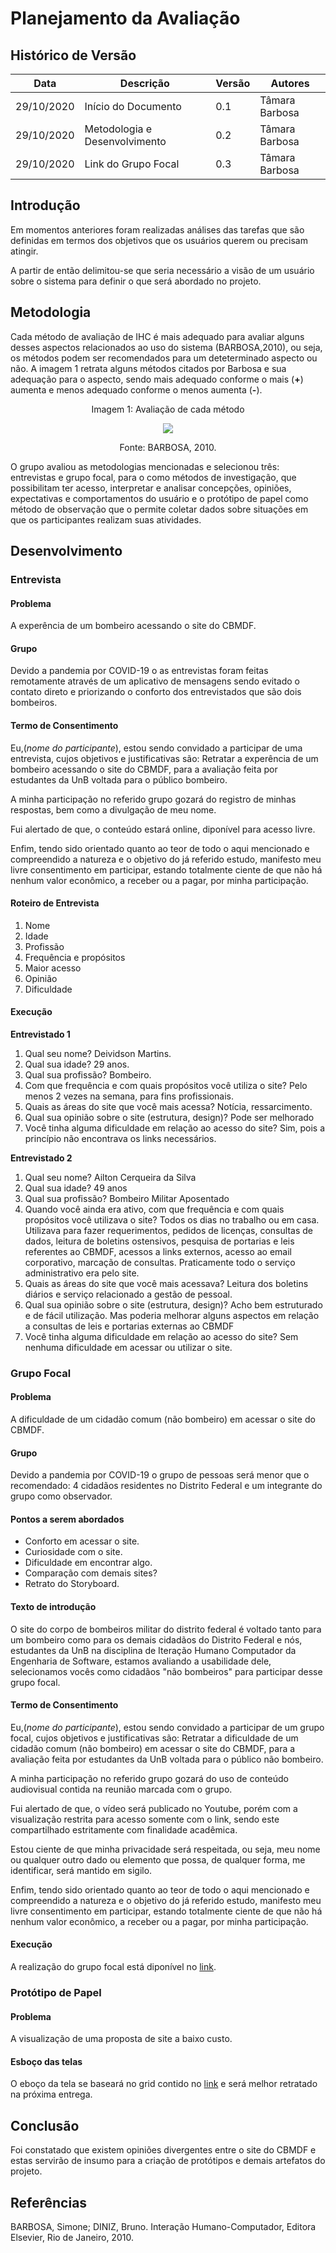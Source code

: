 # Planejamento da Avaliação

## Histórico de Versão 

| Data | Descrição | Versão | Autores |
| -------- | -------- | -------- | -------- |
| 29/10/2020 | Início do Documento | 0.1 | Tâmara Barbosa |
| 29/10/2020 | Metodologia e Desenvolvimento | 0.2 | Tâmara Barbosa |
| 29/10/2020 | Link do Grupo Focal | 0.3 | Tâmara Barbosa |

## Introdução
Em momentos anteriores foram realizadas análises das tarefas que são definidas em termos dos objetivos que os usuários querem ou precisam atingir.

A partir de então delimitou-se que seria necessário a visão de um usuário sobre o sistema para definir o que será abordado no projeto.

## Metodologia
Cada método de avaliação de IHC é mais adequado para avaliar alguns desses
aspectos relacionados ao uso do sistema (BARBOSA,2010), ou seja, os métodos podem ser recomendados para um deteterminado aspecto ou não. A imagem 1 retrata alguns métodos citados por Barbosa e sua adequação para o aspecto, sendo mais adequado conforme o mais (**+**) aumenta e menos adequado conforme o menos aumenta (**-**).

<center>Imagem 1: Avaliação de cada método

![](https://i.imgur.com/WDvju6R.png)

Fonte: BARBOSA, 2010.</center>

O grupo avaliou as metodologias mencionadas e selecionou três: entrevistas e grupo focal, para o como métodos de investigação, que possibilitam ter acesso, interpretar e analisar concepções, opiniões, expectativas e comportamentos do usuário e o protótipo de papel como método de observação que o permite coletar dados sobre situações em que os participantes realizam suas atividades.

## Desenvolvimento

### Entrevista
#### Problema
A experência de um bombeiro acessando o site do CBMDF.

#### Grupo
Devido a pandemia por COVID-19 o as entrevistas foram feitas remotamente através de um aplicativo de mensagens sendo evitado o contato direto e priorizando o conforto dos entrevistados que são dois bombeiros.

#### Termo de Consentimento

Eu,(_nome do participante_), estou sendo convidado a participar de uma entrevista, cujos objetivos e justificativas são: Retratar a experência de um bombeiro acessando o site do CBMDF, para a avaliação feita por estudantes da UnB voltada para o público bombeiro.

A minha participação no referido grupo gozará do registro de minhas respostas, bem como a divulgação de meu nome.

Fui alertado de que, o conteúdo estará online, diponível para acesso livre.

Enfim, tendo sido orientado quanto ao teor de todo o aqui mencionado e compreendido a natureza e o objetivo do já referido estudo, manifesto meu livre consentimento em participar, estando totalmente ciente de que não há nenhum valor econômico, a receber ou a pagar, por minha participação.

#### Roteiro de Entrevista
1. Nome
2. Idade
3. Profissão
4. Frequência e propósitos
5. Maior acesso
6. Opinião
7. Dificuldade

#### Execução

**Entrevistado 1**
1. Qual seu nome?
Deividson Martins.
2. Qual sua idade?
29 anos.
3. Qual sua profissão?
Bombeiro.
4. Com que frequência e com quais propósitos você utiliza o site?
Pelo menos 2 vezes na semana, para fins profissionais.
5. Quais as áreas do site que você mais acessa?
Notícia, ressarcimento.
6. Qual sua opinião sobre o site (estrutura, design)?
Pode ser melhorado
7. Você tinha alguma dificuldade em relação ao acesso do site?
Sim, pois a princípio não encontrava os links necessários.

**Entrevistado 2**
1. Qual seu nome? 
Ailton Cerqueira da Silva
2. Qual sua idade? 
49 anos
3. Qual sua profissão? 
Bombeiro Militar Aposentado
4. Quando você ainda era ativo, com que frequência e com quais propósitos você utilizava o site? 
Todos os dias no trabalho ou em casa. Utilizava para fazer requerimentos, pedidos de licenças, consultas de dados, leitura de boletins ostensivos, pesquisa de portarias e leis referentes ao CBMDF, acessos a links externos, acesso ao email corporativo, marcação de consultas. Praticamente todo o serviço administrativo era pelo site.
5. Quais as áreas do site que você mais acessava? 
Leitura dos boletins diários e serviço relacionado a gestão de pessoal.
6. Qual sua opinião sobre o site (estrutura, design)? 
Acho bem estruturado e de fácil utilização. Mas poderia melhorar alguns aspectos em relação a consultas de leis e portarias externas ao CBMDF
7. Você tinha alguma dificuldade em relação ao acesso do site? 
Sem nenhuma dificuldade em acessar ou utilizar o site.

### Grupo Focal
#### Problema
A dificuldade de um cidadão comum (não bombeiro) em acessar o site do CBMDF.

#### Grupo
Devido a pandemia por COVID-19 o grupo de pessoas será menor que o recomendado: 4 cidadãos residentes no Distrito Federal e um integrante do grupo como observador.

#### Pontos a serem abordados
* Conforto em acessar o site.
* Curiosidade com o site.
* Dificuldade em encontrar algo.
* Comparação com demais sites?
* Retrato do Storyboard.

#### Texto de introdução
O site do corpo de bombeiros militar do distrito federal é voltado tanto para um bombeiro como para os demais cidadãos do Distrito Federal e nós, estudantes da UnB na disciplina de Iteração Humano Computador da Engenharia de Software, estamos avaliando a usabilidade dele, selecionamos vocês como cidadãos "não bombeiros" para participar desse grupo focal.

#### Termo de Consentimento
Eu,(_nome do participante_), estou sendo convidado a participar de um grupo focal, cujos objetivos e justificativas são: Retratar a dificuldade de um cidadão comum (não bombeiro) em acessar o site do CBMDF, para a avaliação feita por estudantes da UnB voltada para o público não bombeiro.

A minha participação no referido grupo gozará do uso de conteúdo audiovisual contida na reunião marcada com o grupo.

Fui alertado de que, o vídeo será publicado no Youtube, porém com a visualização restrita para acesso somente com o link, sendo este compartilhado estritamente com finalidade acadêmica.

Estou ciente de que minha privacidade será respeitada, ou seja, meu nome ou qualquer outro dado ou elemento que possa, de qualquer forma, me identificar, será mantido em sigilo.

Enfim, tendo sido orientado quanto ao teor de todo o aqui mencionado e compreendido a natureza e o objetivo do já referido estudo, manifesto meu livre consentimento em participar, estando totalmente ciente de que não há nenhum valor econômico, a receber ou a pagar, por minha participação.

#### Execução

A realização do grupo focal está diponível no [link](https://youtu.be/GrT0OJ3cH9o).

### Protótipo de Papel
#### Problema
A visualização de uma proposta de site a baixo custo.

#### Esboço das telas
O eboço da tela se baseará no grid contido no [link](https://interacao-humano-computador.github.io/2020.1-Corpo-De-Bombeiros-Militar-Do-Distrito-Federal/ponto_de_controle_3/Guia_Estilo/#3-disposicao-do-grid) e será melhor retratado na próxima entrega.

## Conclusão
Foi constatado que existem opiniões divergentes entre o site do CBMDF e estas servirão de insumo para a criação de protótipos e demais artefatos do projeto.


## Referências
BARBOSA, Simone; DINIZ, Bruno. Interação Humano-Computador, Editora Elsevier, Rio de Janeiro, 2010.


